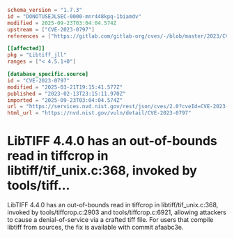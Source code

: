```toml
schema_version = "1.7.3"
id = "DONOTUSEJLSEC-0000-mnr448kpq-1biamdv"
modified = 2025-09-23T03:04:04.574Z
upstream = ["CVE-2023-0797"]
references = ["https://gitlab.com/gitlab-org/cves/-/blob/master/2023/CVE-2023-0797.json", "https://gitlab.com/libtiff/libtiff/-/commit/afaabc3e50d4e5d80a94143f7e3c997e7e410f68", "https://gitlab.com/libtiff/libtiff/-/issues/495", "https://lists.debian.org/debian-lts-announce/2023/02/msg00026.html", "https://security.gentoo.org/glsa/202305-31", "https://www.debian.org/security/2023/dsa-5361", "https://gitlab.com/gitlab-org/cves/-/blob/master/2023/CVE-2023-0797.json", "https://gitlab.com/libtiff/libtiff/-/commit/afaabc3e50d4e5d80a94143f7e3c997e7e410f68", "https://gitlab.com/libtiff/libtiff/-/issues/495", "https://lists.debian.org/debian-lts-announce/2023/02/msg00026.html", "https://security.gentoo.org/glsa/202305-31", "https://www.debian.org/security/2023/dsa-5361"]

[[affected]]
pkg = "Libtiff_jll"
ranges = ["< 4.5.1+0"]

[database_specific.source]
id = "CVE-2023-0797"
modified = "2025-03-21T19:15:41.577Z"
published = "2023-02-13T23:15:11.970Z"
imported = "2025-09-23T03:04:04.574Z"
url = "https://services.nvd.nist.gov/rest/json/cves/2.0?cveId=CVE-2023-0797"
html_url = "https://nvd.nist.gov/vuln/detail/CVE-2023-0797"
```

# LibTIFF 4.4.0 has an out-of-bounds read in tiffcrop in libtiff/tif_unix.c:368, invoked by tools/tiff...

LibTIFF 4.4.0 has an out-of-bounds read in tiffcrop in libtiff/tif_unix.c:368, invoked by tools/tiffcrop.c:2903 and tools/tiffcrop.c:6921, allowing attackers to cause a denial-of-service via a crafted tiff file. For users that compile libtiff from sources, the fix is available with commit afaabc3e.

